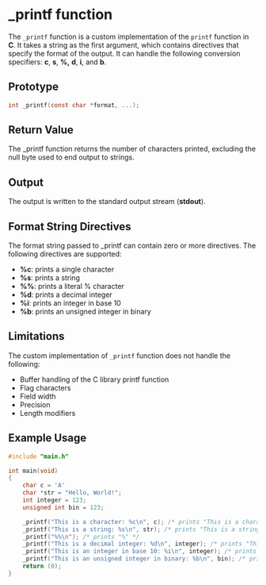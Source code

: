 # \_printf function

The `_printf` function is a custom implementation of the `printf` function in **C**. It takes a string as the first argument, which contains directives that specify the format of the output. It can handle the following conversion specifiers: **c**, **s**, **%,** **d**, **i**, and **b**.

## Prototype

```c
int _printf(const char *format, ...);
```

## Return Value

The \_printf function returns the number of characters printed, excluding the null byte used to end output to strings.

## Output

The output is written to the standard output stream (**stdout**).

## Format String Directives

The format string passed to \_printf can contain zero or more directives. The following directives are supported:

- **%c**: prints a single character
- **%s**: prints a string
- **%%**: prints a literal % character
- **%d**: prints a decimal integer
- **%i**: prints an integer in base 10
- **%b**: prints an unsigned integer in binary

## Limitations

The custom implementation of `_printf` function does not handle the following:

- Buffer handling of the C library printf function
- Flag characters
- Field width
- Precision
- Length modifiers

## Example Usage

```c
#include "main.h"

int main(void)
{
	char c = 'A'
	char *str = "Hello, World!";
	int integer = 123;
	unsigned int bin = 123;

	_printf("This is a character: %c\n", c); /* prints "This is a character: A" */
	_printf("This is a string: %s\n", str); /* prints "This is a string: Hello, World" */
	_printf("%%\n"); /* prints "%" */
	_printf("This is a decimal integer: %d\n", integer); /* prints "This is a decimal integer: 123" */
	_printf("This is an integer in base 10: %i\n", integer); /* prints "This is an integer in base 10: 123" */
	_printf("This is an unsigned integer in binary: %b\n", bin); /* prints "This is an unsigned integer in binary: 1111011" */
	return (0);
}
```

